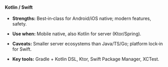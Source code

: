 #### Kotlin / Swift

- **Strengths:** Best‑in‑class for Android/iOS native; modern features, safety.
    
- **Use when:** Mobile native, also Kotlin for server (Ktor/Spring).
    
- **Caveats:** Smaller server ecosystems than Java/TS/Go; platform lock‑in for Swift.
    
- **Key tools:** Gradle + Kotlin DSL, Ktor, Swift Package Manager, XCTest.
    
